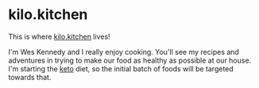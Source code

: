# kilo.kitchen

This is where [kilo.kitchen](https://kilo.kitchen) lives!

I'm Wes Kennedy and I really enjoy cooking. You'll see my recipes and adventures in trying to make our food as healthy as possible at our house. I'm starting the [keto](reddit.com/r/keto) diet, so the initial batch of foods will be targeted towards that.